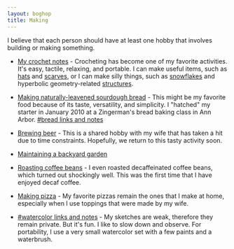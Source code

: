 ```yaml
---
layout: boghop
title: Making
---
```



I believe that each person should have at least one hobby that involves building or making something.

* [My crochet notes](http://crochet.soupmode.com) - Crocheting has become one of my favorite activities. It's easy, tactile, relaxing, and portable. I can make useful items, such as [hats](http://crochet.soupmode.com/tag/beanie) and [scarves](http://crochet.soupmode.com/scarves-that-i-crocheted-in-20142015), or I can make silly things, such as [snowflakes](http://crochet.soupmode.com/my-first-snowflake) and hyperbolic geometry-related [structures](http://crochet.soupmode.com/crochet-and-hyperbolic-geometry).

* [Making naturally-leavened sourdough bread](http://boghop.com/baking-naturallyleavened-sourdough-bread.html) - This might be my favorite food because of its taste, versatility, and simplicity. I "hatched" my starter in January 2010 at a Zingerman's bread baking class in Ann Arbor. [#bread links and notes](http://jothut.com/cgi-bin/junco.pl/tag/bread)

* [Brewing beer](http://birdbrainsbrewing.com/) - This is a shared hobby with my wife that has taken a hit due to time constraints. Hopefully, we return to this tasty activity soon.

* [Maintaining a backyard garden](http://jothut.com/cgi-bin/junco.pl/tag/garden)

* [Roasting coffee beans](http://boghop.com/roasting-coffee-beans-at-home.html) - I even roasted decaffeinated coffee beans, which turned out shockingly well. This was the first time that I have enjoyed decaf coffee.

* [Making pizza](http://boghop.com/making-pizza.html) - My favorite pizzas remain the ones that I make at home, especially when I use toppings that were made by my wife.

* [#watercolor links and notes](http://jothut.com/cgi-bin/junco.pl/tag/watercolor) - My sketches are weak, therefore they remain private. But it's fun. I like to slow down and observe. For portability, I use a very small watercolor set with a few paints and a waterbrush.

